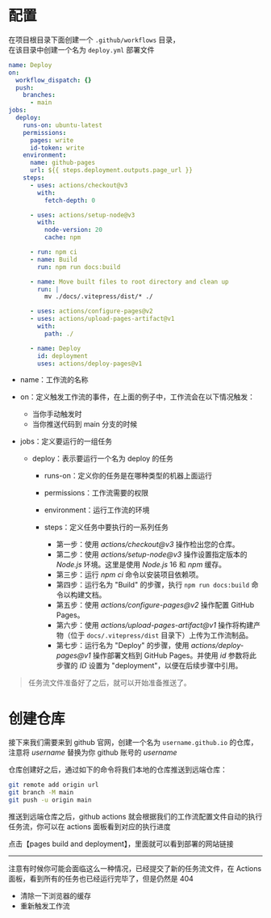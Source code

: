 # 配置

在项目根目录下面创建一个 `.github/workflows` 目录，  
在该目录中创建一个名为 `deploy.yml` 部署文件

```yml
name: Deploy
on:
  workflow_dispatch: {}
  push:
    branches:
      - main
jobs:
  deploy:
    runs-on: ubuntu-latest
    permissions:
      pages: write
      id-token: write
    environment:
      name: github-pages
      url: ${{ steps.deployment.outputs.page_url }}
    steps:
      - uses: actions/checkout@v3
        with:
          fetch-depth: 0

      - uses: actions/setup-node@v3
        with:
          node-version: 20
          cache: npm

      - run: npm ci
      - name: Build
        run: npm run docs:build

      - name: Move built files to root directory and clean up
        run: |
          mv ./docs/.vitepress/dist/* ./

      - uses: actions/configure-pages@v2
      - uses: actions/upload-pages-artifact@v1
        with:
          path: ./

      - name: Deploy
        id: deployment
        uses: actions/deploy-pages@v1
```

- name：工作流的名称

- on：定义触发工作流的事件，在上面的例子中，工作流会在以下情况触发：
  - 当你手动触发时
  - 当你推送代码到 main 分支的时候

- jobs：定义要运行的一组任务
  - deploy：表示要运行一个名为 deploy 的任务
    - runs-on：定义你的任务是在哪种类型的机器上面运行
    - permissions：工作流需要的权限
    - environment：运行工作流的环境

    - steps：定义任务中要执行的一系列任务
      - 第一步：使用 *actions/checkout@v3* 操作检出您的仓库。
      - 第二步：使用 *actions/setup-node@v3* 操作设置指定版本的 *Node.js* 环境。这里是使用 *Node.js* 16 和 *npm* 缓存。
      - 第三步：运行 *npm ci* 命令以安装项目依赖项。
      - 第四步：运行名为 "Build" 的步骤，执行 `npm run docs:build` 命令以构建文档。
      - 第五步：使用 *actions/configure-pages@v2* 操作配置 GitHub Pages。
      - 第六步：使用 *actions/upload-pages-artifact@v1* 操作将构建产物（位于 `docs/.vitepress/dist` 目录下）上传为工作流制品。
      - 第七步：运行名为 "Deploy" 的步骤，使用 *actions/deploy-pages@v1* 操作部署文档到 GitHub Pages。并使用 *id* 参数将此步骤的 *ID* 设置为 "deployment"，以便在后续步骤中引用。

> 任务流文件准备好了之后，就可以开始准备推送了。


# 创建仓库

接下来我们需要来到 github 官网，创建一个名为 `username.github.io` 的仓库，注意将 *username* 替换为你 github 账号的 *username*

仓库创建好之后，通过如下的命令将我们本地的仓库推送到远端仓库：

```bash
git remote add origin url
git branch -M main
git push -u origin main
```

推送到远端仓库之后，github actions 就会根据我们的工作流配置文件自动的执行任务流，你可以在 actions 面板看到对应的执行进度

点击【pages build and deployment】，里面就可以看到部署的网站链接

---

注意有时候你可能会面临这么一种情况，已经提交了新的任务流文件，在 Actions 面板，看到所有的任务也已经运行完毕了，但是仍然是 404

- 清除一下浏览器的缓存
- 重新触发工作流